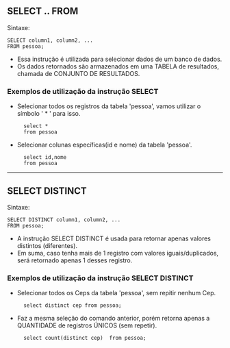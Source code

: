 SELECT .. FROM
---------------

Sintaxe:

	SELECT column1, column2, ...
	FROM pessoa;

- Essa instrução é utilizada para selecionar dados de um banco de dados.
- Os dados retornados são armazenados em uma TABELA de resultados, chamada de CONJUNTO DE RESULTADOS.


### Exemplos de utilização da instrução SELECT

- Selecionar todos os registros da tabela 'pessoa', vamos utilizar o símbolo ' * ' para isso.

		select * 
		from pessoa

- Selecionar colunas específicas(id e nome) da tabela 'pessoa'.

		select id,nome
		from pessoa


---


SELECT DISTINCT
----------------



Sintaxe:

	SELECT DISTINCT column1, column2, ...
	FROM pessoa;

- A instrução SELECT DISTINCT é usada para retornar apenas valores distintos (diferentes).
- Em suma, caso tenha mais de 1 registro com valores iguais/duplicados, será retornado apenas 1 desses registro.


### Exemplos de utilização da instrução SELECT DISTINCT

- Selecionar todos os Ceps da tabela 'pessoa', sem repitir nenhum Cep.

		select distinct cep from pessoa;

- Faz a mesma seleção do comando anterior, porém retorna apenas a QUANTIDADE de registros ÚNICOS (sem repetir).

		select count(distinct cep)  from pessoa;